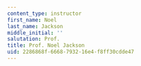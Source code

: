 ```yaml
---
content_type: instructor
first_name: Noel
last_name: Jackson
middle_initial: ''
salutation: Prof.
title: Prof. Noel Jackson
uid: 2286868f-6668-7932-16e4-f8ff30cdde47
---
```

